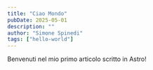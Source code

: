 ```yaml
---
title: "Ciao Mondo"
pubDate: 2025-05-01
description: ""
author: "Simone Spinedi"
tags: ["hello-world"]
---
```


Benvenuti nel mio primo articolo scritto in Astro!
